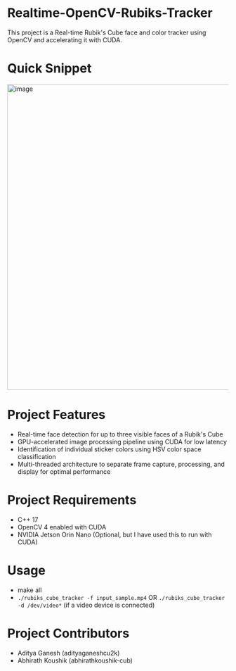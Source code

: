 # Realtime-OpenCV-Rubiks-Tracker
This project is a Real-time Rubik's Cube face and color tracker using OpenCV and accelerating it with CUDA.

# Quick Snippet
<img width="759" height="695" alt="image" src="https://github.com/user-attachments/assets/7f166503-6ccc-4619-a468-e0f371271bf0" />

# Project Features
- Real-time face detection for up to three visible faces of a Rubik's Cube
- GPU-accelerated image processing pipeline using CUDA for low latency
- Identification of individual sticker colors using HSV color space classification
- Multi-threaded architecture to separate frame capture, processing, and display for optimal performance

# Project Requirements
- C++ 17
- OpenCV 4 enabled with CUDA
- NVIDIA Jetson Orin Nano (Optional, but I have used this to run with CUDA)

# Usage
- make all
- ```./rubiks_cube_tracker -f input_sample.mp4``` OR ```./rubiks_cube_tracker -d /dev/video*``` (if a video device is connected)

# Project Contributors
- Aditya Ganesh (adityaganeshcu2k)
- Abhirath Koushik (abhirathkoushik-cub)
